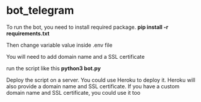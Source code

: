 # bot_telegram

To run the bot, you need to install required package. **pip install -r requirements.txt**

Then change variable value inside .env file

You will need to add domain name  and a SSL certificate

run the script like this **python3 bot.py**

Deploy the script on a server. You could use Heroku to deploy it. Heroku will also provide a domain name and SSL certificate. If you have a custom domain name and SSL certificate, you could use it too
